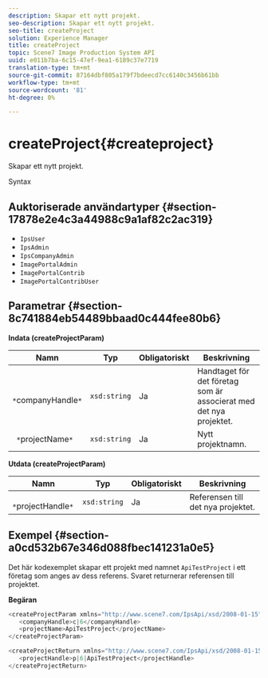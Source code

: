 ```yaml
---
description: Skapar ett nytt projekt.
seo-description: Skapar ett nytt projekt.
seo-title: createProject
solution: Experience Manager
title: createProject
topic: Scene7 Image Production System API
uuid: e011b7ba-6c15-47ef-9ea1-6189c37e7719
translation-type: tm+mt
source-git-commit: 87164dbf805a179f7bdeecd7cc6140c3456b61bb
workflow-type: tm+mt
source-wordcount: '81'
ht-degree: 0%

---
```



# createProject{#createproject}

Skapar ett nytt projekt.

Syntax

## Auktoriserade användartyper {#section-17878e2e4c3a44988c9a1af82c2ac319}

* `IpsUser`
* `IpsAdmin`
* `IpsCompanyAdmin`
* `ImagePortalAdmin`
* `ImagePortalContrib`
* `ImagePortalContribUser`

## Parametrar {#section-8c741884eb54489bbaad0c444fee80b6}

**Indata (createProjectParam)**

| Namn | Typ | Obligatoriskt | Beskrivning |
|---|---|---|---|
| ` *`companyHandle`*` | `xsd:string` | Ja | Handtaget för det företag som är associerat med det nya projektet. |
| ` *`projectName`*` | `xsd:string` | Ja | Nytt projektnamn. |

**Utdata (createProjectParam)**

| Namn | Typ | Obligatoriskt | Beskrivning |
|---|---|---|---|
| ` *`projectHandle`*` | `xsd:string` | Ja | Referensen till det nya projektet. |

## Exempel {#section-a0cd532b67e346d088fbec141231a0e5}

Det här kodexemplet skapar ett projekt med namnet `ApiTestProject` i ett företag som anges av dess referens. Svaret returnerar referensen till projektet.

**Begäran**

```java
<createProjectParam xmlns="http://www.scene7.com/IpsApi/xsd/2008-01-15">
   <companyHandle>c|6</companyHandle>
   <projectName>ApiTestProject</projectName>
</createProjectParam>
```

```java
<createProjectReturn xmlns="http://www.scene7.com/IpsApi/xsd/2008-01-15">
   <projectHandle>p|6|ApiTestProject</projectHandle>
</createProjectReturn>
```

